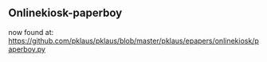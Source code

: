 ## Onlinekiosk-paperboy

now found at:
https://github.com/pklaus/pklaus/blob/master/pklaus/epapers/onlinekiosk/paperboy.py

